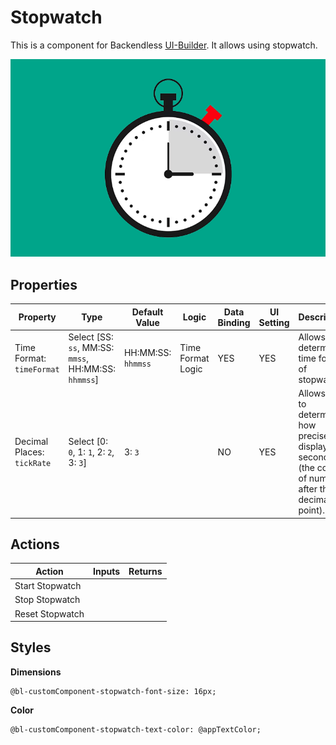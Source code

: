 # Stopwatch

This is a component for Backendless [UI-Builder](https://backendless.com/developers/#ui-builder). It allows using stopwatch.

<p align="center">
  <img src="./thumbnail.png" alt="main thumbnail" width="780"/>
</p>

## Properties

| Property                   | Type                                                 | Default Value      | Logic             | Data Binding | UI Setting | Description                                                                                                  |
|----------------------------|------------------------------------------------------|--------------------|-------------------|--------------|------------|--------------------------------------------------------------------------------------------------------------|
| Time Format: `timeFormat`  | Select [SS: `ss`, MM:SS: `mmss`, HH:MM:SS: `hhmmss`] | HH:MM:SS: `hhmmss` | Time Format Logic | YES          | YES        | Allows to determine time format of stopwatch.                                                                |
| Decimal Places: `tickRate` | Select [0: `0`, 1: `1`, 2: `2`, 3: `3`]              | 3: `3`             |                   | NO           | YES        | Allows you to determine how precisely to display the seconds (the count of numbers after the decimal point). |

## Actions

| Action          | Inputs | Returns |
|-----------------|--------|---------|
| Start Stopwatch |        |         |
| Stop Stopwatch  |        |         |
| Reset Stopwatch |        |         |

## Styles

**Dimensions**

```
@bl-customComponent-stopwatch-font-size: 16px;
```

**Color**

```
@bl-customComponent-stopwatch-text-color: @appTextColor;
```
